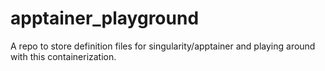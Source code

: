 # apptainer_playground
A repo to store definition files for singularity/apptainer and playing around with this containerization.
